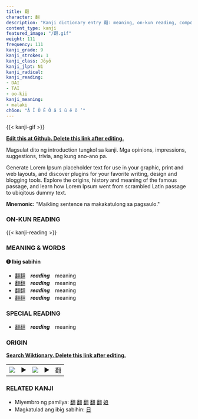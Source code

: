 ```yaml
---
title: 翻
character: 翻
description: "Kanji dictionary entry 翻: meaning, on-kun reading, compounds, origin, related kanji"
content_type: kanji
featured_image: "/翻.gif"
weight: 111
frequency: 111
kanji_grade: 9
kanji_strokes: 1
kanji_class: Jōyō
kanji_jlpt: N1
kanji_radical: 
kanji_reading: 
- DAI
- TAI
- oo-kii
kanji_meaning:
- malaki
chōon: "Ā Ī Ū Ē Ō ā ī ū ē ō ’"
---
```

[//]: # (Don't edit the line below. Kanji animated GIF code is automatically generated.)
{{< kanji-gif >}}

[//]: # (Edit below this line.)

**[Edit this at Github. Delete this link after editing.](https://github.com/tim0g/tim/tree/main/content/kanji/翻/index.md)**

Magsulat dito ng introduction tungkol sa kanji. Mga opinions, impressions, suggestions, trivia, ang kung ano-ano pa.

Generate Lorem Ipsum placeholder text for use in your graphic, print and web layouts, and discover plugins for your favorite writing, design and blogging tools. Explore the origins, history and meaning of the famous passage, and learn how Lorem Ipsum went from scrambled Latin passage to ubiqitous dummy text.
 
**Mnemonic:** "Maikling sentence na makakatulong sa pagsaulo."

### ON-KUN READING

[//]: # (Don't edit the line below. ON-KUN READING code is automatically generated.)
{{< kanji-reading >}}

### MEANING & WORDS

#### ➊ **Ibig sabihin**
  - [翻](../翻)[翻](../翻)　***reading***　meaning
  - [翻](../翻)[翻](../翻)　***reading***　meaning
  - [翻](../翻)[翻](../翻)　***reading***　meaning
  - [翻](../翻)[翻](../翻)　***reading***　meaning

### SPECIAL READING
  - [翻](../翻)[翻](../翻)　***reading***　meaning

### ORIGIN

**[Search Wiktionary. Delete this link after editing.](https://wiktionary.org/wiki/翻)**
<table class="kanji-table"><tr><td>
<img src="60px-翻-bronze.svg.png">
</td><td>▶</td><td>
<img src="60px-翻-oracle.svg.png">
</td><td>▶</td>
<td class="kanji-origin">翻</td>
</tr></table>

### RELATED KANJI
- Miyembro ng pamilya: [翻](../翻) [翻](../翻) [翻](../翻) [翻](../翻) [翻](../翻) [娘](../娘)
- Magkatulad ang ibig sabihin: [日](../日)
